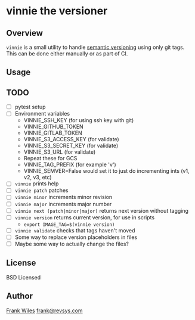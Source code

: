 # vinnie the versioner

## Overview

`vinnie` is a small utility to handle [semantic versioning](https://semver.org/)
using only git tags.  This can be done either manually or as part of CI.

## Usage

## TODO

- [ ] pytest setup
- [ ] Environment variables
    - VINNIE_SSH_KEY (for using ssh key with git)
    - VINNIE_GITHUB_TOKEN
    - VINNIE_GITLAB_TOKEN
    - VINNIE_S3_ACCESS_KEY (for validate)
    - VINNIE_S3_SECRET_KEY (for validate)
    - VINNIE_S3_URL (for validate)
    - Repeat these for GCS
    - VINNIE_TAG_PREFIX (for example 'v')
    - VINNIE_SEMVER=False would set it to just do incrementing ints (v1, v2, v3, etc)
- [ ] `vinnie` prints help
- [ ] `vinnie patch` patches
- [ ] `vinnie minor` increments minor revision
- [ ] `vinnie major` increments major number
- [ ] `vinnie next (patch|minor|major)` returns next version without tagging
- [ ] `vinnie version` returns current version, for use in scripts
    - `export IMAGE_TAG=$(vinnie version)`
- [ ] `vinnie validate` checks that tags haven't moved
- [ ] Some way to replace version placeholders in files
- [ ] Maybe some way to actually change the files?

## License

BSD Licensed

## Author

[Frank Wiles](https://www.revsys.com) <frank@revsys.com>